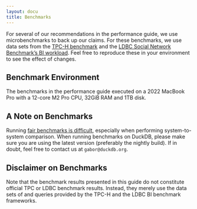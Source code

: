 ```yaml
---
layout: docu
title: Benchmarks
---
```


For several of our recommendations in the performance guide, we use microbenchmarks to back up our claims. For these benchmarks, we use data sets from the [TPC-H benchmark](../docs/extensions/tpch) and the [LDBC Social Network Benchmark’s BI workload](https://github.com/ldbc/ldbc_snb_bi/blob/main/snb-bi-pre-generated-data-sets.md#compressed-csvs-in-the-composite-merged-fk-format). Feel free to reproduce these in your environment to see the effect of changes.

## Benchmark Environment

The benchmarks in the performance guide executed on a 2022 MacBook Pro with a 12-core M2 Pro CPU, 32GiB RAM and 1TB disk.

## A Note on Benchmarks

Running [fair benchmarks is difficult](https://hannes.muehleisen.org/publications/DBTEST2018-performance-testing.pdf), especially when performing system-to-system comparison. When running benchmarks on DuckDB, please make sure you are using the latest version (preferably the nightly build). If in doubt, feel free to contact us at `gabor@duckdb.org`.

## Disclaimer on Benchmarks

Note that the benchmark results presented in this guide do not constitute official TPC or LDBC benchmark results. Instead, they merely use the data sets of and queries provided by the TPC-H and the LDBC BI benchmark frameworks.
